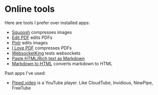 # Online tools

Here are tools I prefer over installed apps:

- [Squoosh](https://squoosh.app/) compresses images
- [Edit PDF](https://smallpdf.com/edit-pdf) edits PDFs
- [Pixlr](https://pixlr.com/editor/) edits images
- [I Love PDF](https://www.ilovepdf.com/compress_pdf) compresses PDFs
- [WebsocketKing](https://websocketking.com/) tests websockets
- [Paste HTML/Rich text as Markdown](https://euangoddard.github.io/clipboard2markdown/)
- [Markdown to HTML](https://markdowntohtml.com/) converts markdown to HTML

Past apps I've used:

- [Piped.video](https://piped.video/) is a YouTube player. Like CloudTube, Invidious, NewPipe, FreeTube
